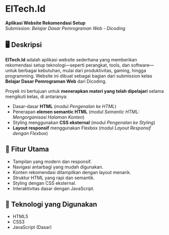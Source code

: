 # ElTech.Id  
**Aplikasi Website Rekomendasi Setup**  
Submission: *Belajar Dasar Pemrograman Web - Dicoding*

## 🖥️ Deskripsi  
**ElTech.Id** adalah aplikasi website sederhana yang memberikan rekomendasi setup teknologi—seperti perangkat, tools, dan software—untuk berbagai kebutuhan, mulai dari produktivitas, gaming, hingga programming. Website ini dibuat sebagai bagian dari submission kelas **Belajar Dasar Pemrograman Web** dari Dicoding.

Proyek ini bertujuan untuk **menerapkan materi yang telah dipelajari** selama mengikuti kelas, di antaranya:

- Dasar-dasar **HTML** (modul *Pengenalan ke HTML*)
- Penerapan **elemen semantic HTML** (modul *Semantic HTML: Mengorganisasi Halaman Konten*)
- Styling menggunakan **CSS eksternal** (modul *Pengenalan ke Styling*)
- **Layout responsif** menggunakan Flexbox (modul *Layout Responsif dengan Flexbox*)

## 🔧 Fitur Utama
- Tampilan yang modern dan responsif.
- Navigasi antarbagi yang mudah digunakan.
- Konten rekomendasi ditampilkan dengan layout menarik.
- Struktur HTML yang rapi dan semantik.
- Styling dengan CSS eksternal.
- Interaktivitas dasar dengan JavaScript.

## 🚀 Teknologi yang Digunakan
- HTML5
- CSS3
- JavaScript (Dasar)
